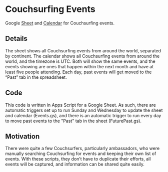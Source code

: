 # Couchsurfing Events
Google [Sheet](tinyurl.com/couchsurfingevents) and [Calendar](tinyurl.com/cseventscal) for Couchsurfing events.

## Details
The sheet shows all Couchsurfing events from around the world, separated by continent. The calendar shows all Couchsurfing events from around the world, and the timezone is UTC. Both will show the same events, and the events showing are ones that happen within the next month and have at least five people attending. Each day, past events will get moved to the “Past” tab in the spreadsheet.

## Code
This code is written in Apps Script for a Google Sheet. As such, there are automatic triggers set up to run Sunday and Wednesday to update the sheet and calendar (Events.gs), and there is an automatic trigger to run every day to move past events to the "Past" tab in the sheet (FuturePast.gs).

## Motivation
There were quite a few Couchsurfers, particularly ambassadors, who were manually searching Couchsurfing for events and keeping their own list of events. With these scripts, they don’t have to duplicate their efforts, all events will be captured, and information can be shared quite easily.
